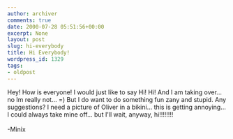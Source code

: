 ```yaml
---
author: archiver
comments: true
date: 2000-07-28 05:51:56+00:00
excerpt: None
layout: post
slug: hi-everybody
title: Hi Everybody!
wordpress_id: 1329
tags:
- oldpost
---
```


Hey!  How is everyone!  I would just like to say Hi!  Hi!  And I am taking over... no Im really not... =)  But I do want to do something fun zany and stupid.  Any suggestions?  I need a picture of Oliver in a bikini... this is getting annoying... I could always take mine off... but I'll wait, anyway, hi!!!!!!!! <br /><br />-Minix